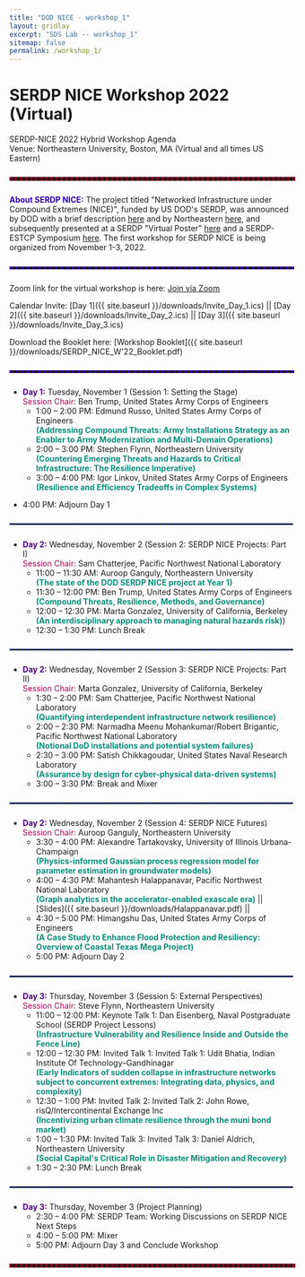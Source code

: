 ```yaml
---
title: "DOD NICE - workshop_1"
layout: gridlay
excerpt: "SDS Lab -- workshop_1"
sitemap: false
permalink: /workshop_1/
---
```

<!-- 
Jump to [US Patents](#us-patents) to see our Patents. -->

# SERDP NICE Workshop 2022 (Virtual)

SERDP-NICE 2022 Hybrid Workshop Agenda\
Venue: Northeastern University, Boston, MA (Virtual and all times US Eastern)

<hr style="border: 3px dashed #800020; width: 100%; margin: auto; margin-top: 5%; margin-bottom: 5%">

<span style="color:#3202b5">**About SERDP NICE:**</span> The project titled "Networked Infrastructure under Compound Extremes (NICE)", funded by US DOD's SERDP, was announced by DOD with a brief description [here](https://serdp-estcp.org/projects/details/4fac77f3-2966-49c4-b3b5-a91593cec6a2) and by Northeastern [here](https://coe.northeastern.edu/news/ganguly-to-lead-3m-serdp-grant-for-networked-infrastructures-under-compound-extremes/), and subsequently presented at a SERDP "Virtual Poster" [here](https://www.youtube.com/watch?v=BRsifIgUdHA) and a SERDP-ESTCP Symposium [here](https://www.youtube.com/watch?v=_I4a2t24_88). The first workshop for SERDP NICE is being organized from November 1-3, 2022.

<hr style="border: 2px dashed #3202b5; width: 100%; margin: auto; margin-top: 5%; margin-bottom: 5%">

Zoom link for the virtual workshop is here: [Join via Zoom](https://northeastern.zoom.us/j/99258846120)

Calendar Invite: [Day 1]({{ site.baseurl }}/downloads/Invite_Day_1.ics) &#124;&#124; [Day 2]({{ site.baseurl }}/downloads/Invite_Day_2.ics) &#124;&#124; [Day 3]({{ site.baseurl }}/downloads/Invite_Day_3.ics)

Download the Booklet here: [Workshop Booklet]({{ site.baseurl }}/downloads/SERDP_NICE_W'22_Booklet.pdf)

<hr style="border: 2px dashed #3202b5; width: 100%; margin: auto; margin-top: 5%; margin-bottom: 5%">

<!-- <hr style="height:4px;border-width:1;color:gray;background-color:gray"> -->

* <span style="color:#4B0082">**Day 1:**</span> Tuesday, November 1 (Session 1: Setting the Stage)\
<span style="color:#b50255">Session Chair:</span> Ben Trump, United States Army Corps of Engineers
  * 1:00 – 2:00 PM: Edmund Russo, United States Army Corps of Engineers\
<span style="color:#0a8f76">**(Addressing Compound Threats: Army Installations Strategy as an Enabler to Army Modernization and Multi-Domain Operations)**</span>
  * 2:00 – 3:00 PM: Stephen Flynn, Northeastern University\
<span style="color:#0a8f76">**(Countering Emerging Threats and Hazards to Critical Infrastructure: The Resilience Imperative)**</span>
  * 3:00 – 4:00 PM: Igor Linkov, United States Army Corps of Engineers \
<span style="color:#0a8f76">**(Resilience and Efficiency Tradeoffs in Complex Systems)**</span>
<!--   * 4:00 – 5:00 PM: Susan Wolters & Rumanda Young, United States Army Corps of Engineers -->
  * 4:00 PM: Adjourn Day 1

<hr style="border: 1px dashed #2137b0; width: 100%; margin: auto; margin-top: 5%; margin-bottom: 5%">

* <span style="color:#4B0082">**Day 2:**</span> Wednesday, November 2 (Session 2: SERDP NICE Projects: Part I)\
<span style="color:#b50255">Session Chair:</span> Sam Chatterjee, Pacific Northwest National Laboratory
  * 11:00 – 11:30 AM: Auroop Ganguly, Northeastern University \
<span style="color:#0a8f76">**(The state of the DOD SERDP NICE project at Year 1)**</span>
  * 11:30 – 12:00 PM: Ben Trump, United States Army Corps of Engineers \
<span style="color:#0a8f76">**(Compound Threats, Resilience, Methods, and Governance)**</span>
  * 12:00 – 12:30 PM: Marta Gonzalez, University of California, Berkeley \
<span style="color:#0a8f76">**(An interdisciplinary  approach to managing natural hazards risk)**</span>)
  * 12:30 – 1:30 PM: Lunch Break


<hr style="border: 1px dashed #2137b0; width: 100%; margin: auto; margin-top: 5%; margin-bottom: 5%">

* <span style="color:#4B0082">**Day 2:**</span> Wednesday, November 2 (Session 3: SERDP NICE Projects: Part II)\
<span style="color:#b50255">Session Chair:</span> Marta Gonzalez, University of California, Berkeley
  * 1:30 – 2:00 PM: Sam Chatterjee, Pacific Northwest National Laboratory \
<span style="color:#0a8f76">**(Quantifying interdependent infrastructure network resilience)**</span>
  * 2:00 – 2:30 PM: Narmadha Meenu Mohankumar/Robert Brigantic, Pacific Northwest National Laboratory \
<span style="color:#0a8f76">**(Notional DoD installations and potential system failures)**</span>
  * 2:30 – 3:00 PM: Satish Chikkagoudar, United States Naval Research Laboratory\
<span style="color:#0a8f76">**(Assurance by design for cyber-physical data-driven systems)**</span>
  * 3:00 – 3:30 PM: Break and Mixer

<hr style="border: 1px dashed #2137b0; width: 100%; margin: auto; margin-top: 5%; margin-bottom: 5%">

* <span style="color:#4B0082">**Day 2:**</span> Wednesday, November 2 (Session 4: SERDP NICE Futures)\
<span style="color:#b50255">Session Chair:</span> Auroop Ganguly, Northeastern University
  * 3:30 – 4:00 PM: Alexandre Tartakovsky, University of Illinois Urbana-Champaign \
<span style="color:#0a8f76">**(Physics-informed Gaussian process regression model for parameter estimation in groundwater models)**</span>
  * 4:00 – 4:30 PM: Mahantesh Halappanavar, Pacific Northwest National Laboratory \
<span style="color:#0a8f76">**(Graph analytics in the accelerator-enabled exascale era)**</span> &#124;&#124; [Slides]({{ site.baseurl }}/downloads/Halappanavar.pdf) &#124;&#124;
  * 4:30 – 5:00 PM: Himangshu Das, United States Army Corps of Engineers \
<span style="color:#0a8f76">**(A Case Study to Enhance Flood Protection and Resiliency: Overview of Coastal Texas Mega Project)**</span>
  * 5:00 PM: Adjourn Day 2

<hr style="border: 1px dashed #2137b0; width: 100%; margin: auto; margin-top: 5%; margin-bottom: 5%">

* <span style="color:#4B0082">**Day 3:**</span> Thursday, November 3 (Session 5: External Perspectives)\
<span style="color:#b50255">Session Chair:</span> Steve Flynn, Northeastern University
  * 11:00 – 12:00 PM: Keynote Talk 1: Dan Eisenberg, Naval Postgraduate School (SERDP Project Lessons)\
<span style="color:#0a8f76">**(Infrastructure Vulnerability and Resilience Inside and Outside the Fence Line)**</span>
  * 12:00 – 12:30 PM: Invited Talk 1: Invited Talk 1: Udit Bhatia, Indian Institute Of Technology–Gandhinagar \
<span style="color:#0a8f76">**(Early Indicators of sudden collapse in infrastructure networks subject to concurrent  extremes: Integrating data, physics, and complexity)**</span>
  * 12:30 – 1:00 PM: Invited Talk 2: Invited Talk 2: John Rowe, risQ/Intercontinental Exchange Inc\
<span style="color:#0a8f76">**(Incentivizing urban climate resilience through the muni bond market)**</span>
  * 1:00 – 1:30 PM: Invited Talk 3: Invited Talk 3: Daniel Aldrich, Northeastern University \
<span style="color:#0a8f76">**(Social Capital's Critical Role in Disaster Mitigation and Recovery)**</span>
  * 1:30 – 2:30 PM: Lunch Break

<hr style="border: 1px dashed #2137b0; width: 100%; margin: auto; margin-top: 5%; margin-bottom: 5%">

* <span style="color:#4B0082">**Day 3:**</span> Thursday, November 3 (Project Planning)
  * 2:30 – 4:00 PM: SERDP Team: Working Discussions on SERDP NICE Next Steps
  * 4:00 – 5:00 PM: Mixer
  * 5:00 PM: Adjourn Day 3 and Conclude Workshop

<hr style="border: 3px dashed #800020; width: 100%; margin: auto; margin-top: 5%; margin-bottom: 5%">
